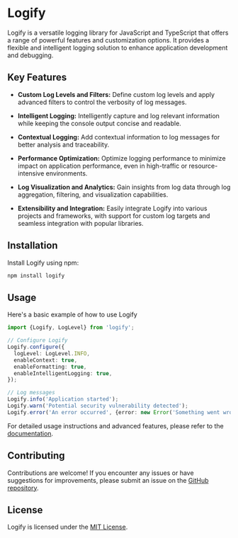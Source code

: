 # Logify

Logify is a versatile logging library for JavaScript and TypeScript that offers a range of powerful features and customization options. It provides a flexible and intelligent logging solution to enhance application development and debugging.

## Key Features

- **Custom Log Levels and Filters:** Define custom log levels and apply advanced filters to control the verbosity of log messages.

- **Intelligent Logging:** Intelligently capture and log relevant information while keeping the console output concise and readable.

- **Contextual Logging:** Add contextual information to log messages for better analysis and traceability.

- **Performance Optimization:** Optimize logging performance to minimize impact on application performance, even in high-traffic or resource-intensive environments.

- **Log Visualization and Analytics:** Gain insights from log data through log aggregation, filtering, and visualization capabilities.

- **Extensibility and Integration:** Easily integrate Logify into various projects and frameworks, with support for custom log targets and seamless integration with popular libraries.

## Installation

Install Logify using npm:

```bash
npm install logify
```

## Usage

Here's a basic example of how to use Logify

```typescript
import {Logify, LogLevel} from 'logify';

// Configure Logify
Logify.configure({
  logLevel: LogLevel.INFO,
  enableContext: true,
  enableFormatting: true,
  enableIntelligentLogging: true,
});

// Log messages
Logify.info('Application started');
Logify.warn('Potential security vulnerability detected');
Logify.error('An error occurred', {error: new Error('Something went wrong')});
```

For detailed usage instructions and advanced features, please refer to the [documentation](https://logify.dev/docs).

## Contributing

Contributions are welcome! If you encounter any issues or have suggestions for improvements, please submit an issue on the [GitHub repository](github.com/lukasolsen/logify).

## License

Logify is licensed under the [MIT License](opensource.org/license/MIT).
